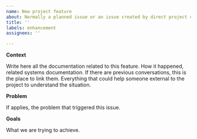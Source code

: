 ```yaml
---
name: New project feature
about: Normally a planned issue or an issue created by direct project contributors.
title: ''
labels: enhancement
assignees: ''

---
```


**Context**

Write here all the documentation related to this feature. How it happened,
related systems documentation. If there are previous conversations, 
this is the place to link them. Everything that could help someone external to the project
to understand the situation.

**Problem**

If applies, the problem that triggered this issue.

**Goals**

What we are trying to achieve.

